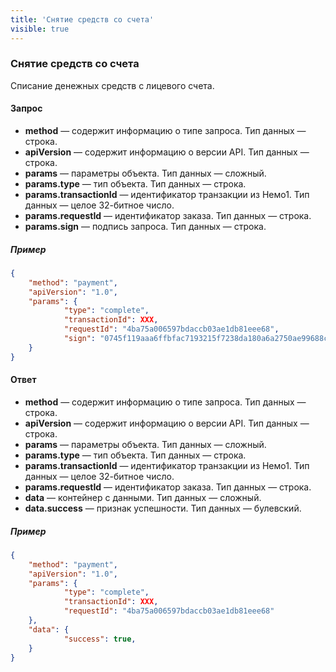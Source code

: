 ```yaml
---
title: 'Снятие средств со счета'
visible: true
---
```


### Снятие средств со счета

Cписание денежных средств с лицевого счета. 

#### Запрос

-   **method** — содержит информацию о типе запроса. Тип данных — строка.
-   **apiVersion** — содержит информацию о версии API. Тип данных — строка. 
-   **params** — параметры объекта. Тип данных — сложный.
-   **params.type** — тип объекта. Тип данных — строка.
-   **params.transactionId** — идентификатор транзакции из Немо1. Тип данных — целое 32-битное число.
-   **params.requestId** — идентификатор заказа. Тип данных — строка.
-   **params.sign** — подпись запроса. Тип данных — строка.

##### Пример
```json
{
    "method": "payment",
    "apiVersion": "1.0",
    "params": {
        	"type": "complete",
        	"transactionId": XXX,
        	"requestId": "4ba75a006597bdaccb03ae1db81eee68",
        	"sign": "0745f119aaa6ffbfac7193215f7238da180a6a2750ae99688ce7b53cdbbb48b9"
    }
}
```

#### Ответ

-   **method** — содержит информацию о типе запроса. Тип данных — строка.
-   **apiVersion** — содержит информацию о версии API. Тип данных — строка. 
-   **params** — параметры объекта. Тип данных — сложный.
-   **params.type** — тип объекта. Тип данных — строка.
-   **params.transactionId** — идентификатор транзакции из Немо1. Тип данных — целое 32-битное число.
-   **params.requestId** — идентификатор заказа. Тип данных — строка.
-   **data** — контейнер с данными. Тип данных — сложный. 
-   **data.success** — признак успешности. Тип данных — булевский.

##### Пример
```json
{
    "method": "payment",
    "apiVersion": "1.0",
    "params": {
        	"type": "complete",
        	"transactionId": XXX,
        	"requestId": "4ba75a006597bdaccb03ae1db81eee68"
    },
    "data": {
        	"success": true,
    }
}
```